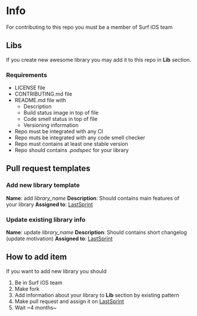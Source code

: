 # Info

For contributing to this repo you must be a member of Surf iOS team

## Libs

If you create new awesome library you may add it to this repo in **Lib** section.

### Requirements

- LICENSE file
- CONTRIBUTING.md file
- README.md file with
  - Description
  - Build status image in top of file
  - Code smell status in top of file
  - Versioning information
- Repo must be integrated with any CI
- Repo muts be integrated with any code smell checker
- Repo must contains at least one stable version
- Repo should contains *.podspec* for your library

## Pull request templates

### Add new library template

**Name**: add *library_name*
**Description**: Should contains main features of your library
**Assigned to**: [LastSprint](https://guthub.com/LastSprint)

### Update existing library info

**Name**: update *library_name*
**Description**: Should contains short changelog (update motivation)
**Assigned to**: [LastSprint](https://guthub.com/LastSprint)

## How to add item

If you want to add new library you should

1. Be in Surf iOS team
2. Make fork
3. Add information about your library to **Lib** section by existing pattern
4. Make pull request and assign it on [LastSprint](https://github.com/LastSprint)
5. Wait ~4 months~
